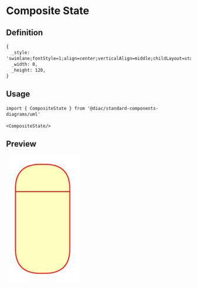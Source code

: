 # Composite State

## Definition

```
{
  _style: 'swimlane;fontStyle=1;align=center;verticalAlign=middle;childLayout=stackLayout;horizontal=1;startSize=30;horizontalStack=0;resizeParent=0;resizeLast=1;container=0;fontColor=#000000;collapsible=0;rounded=1;arcSize=30;strokeColor=#ff0000;fillColor=#ffffc0;swimlaneFillColor=#ffffc0;dropTarget=0;',
  _width: 0,
  _height: 120,
}
```

## Usage

```
import { CompositeState } from '@diac/standard-components-diagrams/uml'

<CompositeState/>
```

## Preview

<img src="./composite-state.png" width="200"/>
